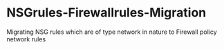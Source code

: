 # NSGrules-Firewallrules-Migration
Migrating NSG rules which are of type network in nature to Firewall policy network rules
